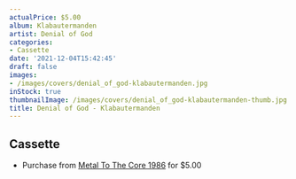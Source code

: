 ```yaml
---
actualPrice: $5.00
album: Klabautermanden
artist: Denial of God
categories:
- Cassette
date: '2021-12-04T15:42:45'
draft: false
images:
- /images/covers/denial_of_god-klabautermanden.jpg
inStock: true
thumbnailImage: /images/covers/denial_of_god-klabautermanden-thumb.jpg
title: Denial of God - Klabautermanden
---
```


## Cassette
* Purchase from [Metal To The Core 1986](https://metaltothecore1986.com/shop/denial-of-god-klabautermanden-cassette/) for $5.00
